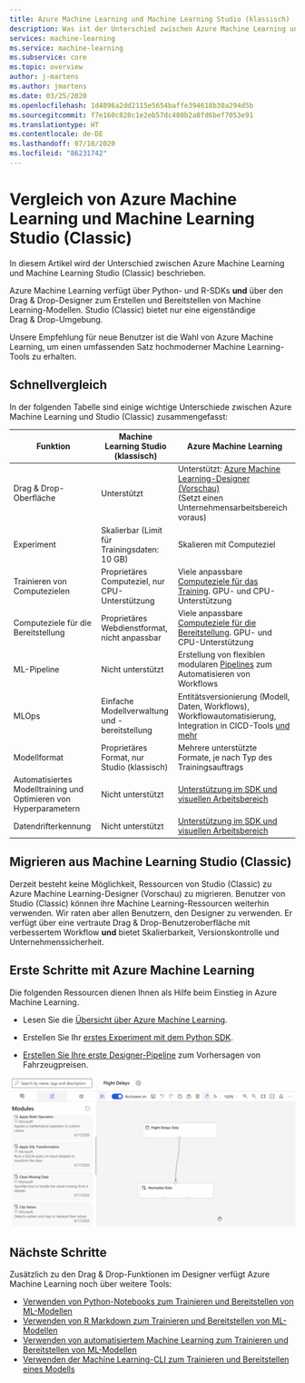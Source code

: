 ```yaml
---
title: Azure Machine Learning und Machine Learning Studio (klassisch)
description: Was ist der Unterschied zwischen Azure Machine Learning und Machine Learning Studio (Classic)?
services: machine-learning
ms.service: machine-learning
ms.subservice: core
ms.topic: overview
author: j-martens
ms.author: jmartens
ms.date: 03/25/2020
ms.openlocfilehash: 1d4896a2dd2115e5654baffe394618b30a294d5b
ms.sourcegitcommit: f7e160c820c1e2eb57dc480b2a8fd6bef7053e91
ms.translationtype: HT
ms.contentlocale: de-DE
ms.lasthandoff: 07/10/2020
ms.locfileid: "86231742"
---
```

# <a name="azure-machine-learning-vs-machine-learning-studio-classic"></a>Vergleich von Azure Machine Learning und Machine Learning Studio (Classic)

In diesem Artikel wird der Unterschied zwischen Azure Machine Learning und Machine Learning Studio (Classic) beschrieben. 

Azure Machine Learning verfügt über Python- und R-SDKs **und** über den Drag & Drop-Designer zum Erstellen und Bereitstellen von Machine Learning-Modellen. Studio (Classic) bietet nur eine eigenständige Drag & Drop-Umgebung.

Unsere Empfehlung für neue Benutzer ist die Wahl von Azure Machine Learning, um einen umfassenden Satz hochmoderner Machine Learning-Tools zu erhalten.

## <a name="quick-comparison"></a>Schnellvergleich

In der folgenden Tabelle sind einige wichtige Unterschiede zwischen Azure Machine Learning und Studio (Classic) zusammengefasst:

| Funktion | Machine Learning Studio (klassisch) | Azure Machine Learning |
|---| --- | --- |
| Drag & Drop-Oberfläche | Unterstützt | Unterstützt: [Azure Machine Learning-Designer (Vorschau)](concept-designer.md) <br/>(Setzt einen Unternehmensarbeitsbereich voraus) | 
| Experiment | Skalierbar (Limit für Trainingsdaten: 10 GB) | Skalieren mit Computeziel |
| Trainieren von Computezielen | Proprietäres Computeziel, nur CPU-Unterstützung | Viele anpassbare [Computeziele für das Training](concept-compute-target.md#train). GPU- und CPU-Unterstützung | 
| Computeziele für die Bereitstellung | Proprietäres Webdienstformat, nicht anpassbar | Viele anpassbare [Computeziele für die Bereitstellung](concept-compute-target.md#deploy). GPU- und CPU-Unterstützung |
| ML-Pipeline | Nicht unterstützt | Erstellung von flexiblen modularen [Pipelines](concept-ml-pipelines.md) zum Automatisieren von Workflows |
| MLOps | Einfache Modellverwaltung und -bereitstellung | Entitätsversionierung (Modell, Daten, Workflows), Workflowautomatisierung, Integration in CICD-Tools [und mehr](concept-model-management-and-deployment.md) |
| Modellformat | Proprietäres Format, nur Studio (klassisch) | Mehrere unterstützte Formate, je nach Typ des Trainingsauftrags |
| Automatisiertes Modelltraining und Optimieren von Hyperparametern |  Nicht unterstützt | [Unterstützung im SDK und visuellen Arbeitsbereich](concept-automated-ml.md) | 
| Datendrifterkennung | Nicht unterstützt | [Unterstützung im SDK und visuellen Arbeitsbereich](how-to-monitor-datasets.md) |


## <a name="migrate-from-machine-learning-studio-classic"></a>Migrieren aus Machine Learning Studio (Classic)

Derzeit besteht keine Möglichkeit, Ressourcen von Studio (Classic) zu Azure Machine Learning-Designer (Vorschau) zu migrieren. Benutzer von Studio (Classic) können ihre Machine Learning-Ressourcen weiterhin verwenden. Wir raten aber allen Benutzern, den Designer zu verwenden. Er verfügt über eine vertraute Drag & Drop-Benutzeroberfläche mit verbessertem Workflow **und** bietet Skalierbarkeit, Versionskontrolle und Unternehmenssicherheit.

## <a name="get-started-with-azure-machine-learning"></a>Erste Schritte mit Azure Machine Learning

Die folgenden Ressourcen dienen Ihnen als Hilfe beim Einstieg in Azure Machine Learning. 

- Lesen Sie die [Übersicht über Azure Machine Learning](overview-what-is-azure-ml.md).

- Erstellen Sie Ihr [erstes Experiment mit dem Python SDK](tutorial-1st-experiment-sdk-setup.md).

- [Erstellen Sie Ihre erste Designer-Pipeline](tutorial-designer-automobile-price-train-score.md) zum Vorhersagen von Fahrzeugpreisen.

![Azure Machine Learning-Designer: Beispiel](media/concept-designer/designer-drag-and-drop.gif)

## <a name="next-steps"></a>Nächste Schritte

Zusätzlich zu den Drag & Drop-Funktionen im Designer verfügt Azure Machine Learning noch über weitere Tools:  
  + [Verwenden von Python-Notebooks zum Trainieren und Bereitstellen von ML-Modellen](tutorial-1st-experiment-sdk-setup.md)
  + [Verwenden von R Markdown zum Trainieren und Bereitstellen von ML-Modellen](tutorial-1st-r-experiment.md) 
  + [Verwenden von automatisiertem Machine Learning zum Trainieren und Bereitstellen von ML-Modellen](tutorial-first-experiment-automated-ml.md)  
  + [Verwenden der Machine Learning-CLI zum Trainieren und Bereitstellen eines Modells](tutorial-train-deploy-model-cli.md)

